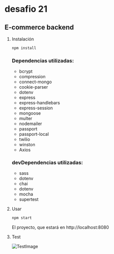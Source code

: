 # desafio 21

## E-commerce backend

1. Instalación

    ```sh
    npm install
    ```

    ### Dependencias utilizadas:

    - bcrypt
    - compression
    - connect-mongo
    - cookie-parser
    - dotenv
    - express
    - express-handlebars
    - express-session
    - mongoose
    - multer
    - nodemailer
    - passport
    - passport-local
    - twilio
    - winston
    - Axios

    ### devDependencias utilizadas:

    - sass
    - dotenv
    - chai
    - dotenv
    - mocha
    - supertest

2. Usar

    ```sh
    npm start
    ```

    El proyecto, que estará en http://localhost:8080

3. Test

    ![TestImage](https://i.gyazo.com/d9c9d95c1eea41faf4912ebe51896bbc.png)

